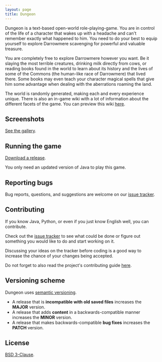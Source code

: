 ```yaml
---
layout: page
title: Dungeon
---
```


Dungeon is a text-based open-world role-playing-game. You are in control of the
life of a character that wakes up with a headache and can't remember exactly
what happened to him. You need to do your best to equip yourself to explore
Darrowmere scavenging for powerful and valuable treasure.

You are completely free to explore Darrowmere however you want. Be it slaying
the most terrible creatures, drinking milk directly from cows, or reading books
found in the world to learn about its history and the lives of some of the
Commons (the human-like race of Darrowmere) that lived there. Some books may
even teach your character magical spells that give him some advantage when
dealing with the aberrations roaming the land.

The world is randomly generated, making each and every experience unique. There
is also an in-game wiki with a lot of information about the different facets of
the game. You can preview this wiki
[here](https://github.com/mafagafogigante/dungeon/wiki).

Screenshots
-----------
[See the gallery](http://mafagafogigante.org/dungeon/screenshots/).

Running the game
----------------
[Download a release](https://github.com/mafagafogigante/dungeon/releases).

You only need an updated version of Java to play this game.

Reporting bugs
--------------
Bug reports, questions, and suggestions are welcome on our [issue
tracker](https://github.com/mafagafogigante/dungeon/issues).

Contributing
------------
If you know Java, Python, or even if you just know English well, you can
contribute.

Check out the [issue
tracker](https://github.com/mafagafogigante/dungeon/issues) to see what could
be done or figure out something you would like to do and start working on it.

Discussing your ideas on the tracker before coding is a good way to increase
the chance of your changes being accepted.

Do not forget to also read the project's contributing guide
[here](https://github.com/mafagafogigante/dungeon/blob/master/CONTRIBUTING.md).

Versioning scheme
-----------------
Dungeon uses [semantic versioning](http://semver.org/spec/v2.0.0.html).

- A release that is **incompatible with old saved files** increases the
  **MAJOR** version.
- A release that adds **content** in a backwards-compatible manner increases
  the **MINOR** version.
- A release that makes backwards-compatible **bug fixes** increases the
  **PATCH** version.

License
-------
[BSD 3-Clause](https://github.com/mafagafogigante/dungeon/blob/master/LICENSE.txt).
